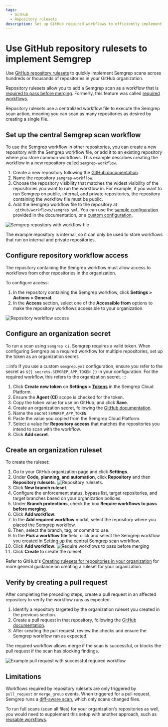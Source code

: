 ```yaml
---
tags:
  - GitHub
  - Repository rulesets
description: Set up GitHub required workflows to efficiently implement Semgrep scans across many repositories.
---
```


# Use GitHub repository rulesets to implement Semgrep

Use [GitHub repository rulesets](https://docs.github.com/en/enterprise-cloud@latest/repositories/configuring-branches-and-merges-in-your-repository/managing-rulesets/creating-rulesets-for-a-repository#introduction) to quickly implement Semgrep scans across hundreds or thousands of repositories in your GitHub organization. 

Repository rulesets allow you to add a Semgrep scan as a workflow that is [required to pass before merging](https://docs.github.com/en/enterprise-cloud@latest/repositories/configuring-branches-and-merges-in-your-repository/managing-rulesets/available-rules-for-rulesets#require-workflows-to-pass-before-merging). Formerly, this feature was called [required workflows](https://github.blog/changelog/2023-08-02-github-actions-required-workflows-will-move-to-repository-rules/).

Repository rulesets use a centralized workflow file to execute the Semgrep scan action, meaning you can scan as many repositories as desired by creating a single file.

## Set up the central Semgrep scan workflow

To use the Semgrep workflow in other repositories, you can create a new repository with the Semgrep workflow file, or add it to an existing repository where you store common workflows. This example describes creating the workflow in a new repository called `semgrep-workflow`.

1. Create a new repository following the [GitHub documentation](https://docs.github.com/en/get-started/quickstart/create-a-repo). 
  1. Name the repository `semgrep-workflow`.
  2. Choose the repository visibility that matches the widest visibility of the repositories you want to run the workflow in. For example, if you want to run Semgrep on public, internal, and private repositories, the repository containing the workflow file must be public.
2. Add the Semgrep workflow file to the repository at `.github/workflows/semgrep.yml`. You can use the [sample configuration](/docs/semgrep-ci/sample-ci-configs/#sample-github-actions-configuration-file) provided in the documentation, or a [custom configuration](/docs/semgrep-ci/running-semgrep-ci-with-semgrep-cloud-platform/#configuring-the-semgrep-cloud-platform-ci-job).

![Semgrep repository with workflow file](/img/kb/semgrep-workflow-repo.png)

The example repository is internal, so it can only be used to store workflows that run on internal and private repositories.

## Configure repository workflow access

The repository containing the Semgrep workflow must allow access to workflows from other repositories in the organization. 

To configure access:

1. In the repository containing the Semgrep workflow, click **Settings > Actions > General**.
2. In the **Access** section, select one of the **Accessible from** options to make the repository workflows accessible to your organization.

![Repository workflow access](/img/kb/semgrep-workflow-actions-access.png)

## Configure an organization secret

To run a scan using `semgrep ci`, Semgrep requires a valid token. When configuring Semgrep as a required workflow for multiple repositories, set up the token as an organization secret.

:::info
If you use a custom `semgrep.yml` configuration, ensure you refer to the secret as `${{ secrets.SEMGREP_APP_TOKEN }}` in your configuration. For the required workflow, this refers to the organization secret.
:::

1. Click **Create new token** on **Settings > [Tokens](https://semgrep.dev/orgs/-/settings/tokens)** in the Semgrep Cloud Platform.
2. Ensure the **Agent (CI)** scope is checked for the token.
3. Copy the token value for use on GitHub, and click **Save**.
4. Create an organization secret, following the [GitHub documentation](https://docs.github.com/en/enterprise-cloud@latest/actions/security-guides/using-secrets-in-github-actions#creating-secrets-for-an-organization).
  1. Name the secret `SEMGREP_APP_TOKEN`.
  2. Paste the value you copied from the Semgrep Cloud Platform.
  3. Select a value for **Repository access** that matches the repositories you intend to scan with the workflow.
  4. Click **Add secret**.

## Create an organization ruleset

To create the ruleset:

1. Go to your GitHub organization page and click **Settings**.
2. Under **Code, planning, and automation**, click **Repository** and then **Repository rulesets**.
    ![Repository rulesets](/img/kb/semgrep-workflow-repository-rulesets.png).
3. Click **New branch ruleset**.
4. Configure the enforcement status, bypass list, target repositories, and target branches based on your organization policies.
5. Under **Branch protections**, check the box **Require workflows to pass before merging**.
6. Click **Add workflow**.
7. In the **Add required workflow** modal, select the repository where you placed the Semgrep workflow.
8. Then, select the branch, tag, or commit to use.
9. In the **Pick a workflow file** field, click and select the Semgrep workflow you created in [Setting up the central Semgrep scan workflow](#setting-up-the-central-semgrep-scan-workflow).
10. Click **Add workflow**.
    ![Require workflows to pass before merging](/img/kb/semgrep-workflow-require-pass.png)
11. Click **Create** to create the ruleset.

Refer to GitHub's [Creating rulesets for repositories in your organization](https://docs.github.com/en/enterprise-cloud@latest/organizations/managing-organization-settings/creating-rulesets-for-repositories-in-your-organization) for more general guidance on creating a ruleset for your organization.

## Verify by creating a pull request

After completing the preceding steps, create a pull request in an affected repository to verify the workflow runs as expected.

1. Identify a repository targeted by the organization ruleset you created in the previous section.
2. Create a pull request in that repository, following the [GitHub documentation](https://docs.github.com/en/pull-requests/collaborating-with-pull-requests/proposing-changes-to-your-work-with-pull-requests/creating-a-pull-request).
3. After creating the pull request, review the checks and ensure the Semgrep workflow ran as expected.

The required workflow allows merge if the scan is successful, or blocks the pull request if the scan has blocking findings.

![Example pull request with successful required workflow](/img/kb/semgrep-workflow-pr-example.png)

## Limitations

Workflows required by repository rulesets are only triggered by `pull_request` or `merge_group` events. When triggered for a pull request, Semgrep runs a [diff-aware scan](/docs/semgrep-ci/running-semgrep-ci-with-semgrep-cloud-platform/#diff-aware-scanning), which only scans changed files. 

To run full scans (scan all files) for your organization's repositories as well, you would need to supplement this setup with another approach, such as [reusable workflows](/docs/kb/semgrep-ci/github-reusable-workflows-semgrep).